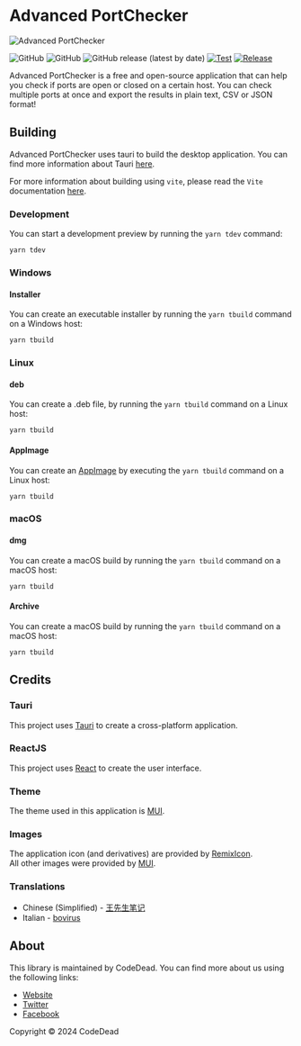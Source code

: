 # Advanced PortChecker

![Advanced PortChecker](https://i.imgur.com/vdt1sXZ.png)

![GitHub](https://img.shields.io/badge/language-JavaScript+Rust-green)
![GitHub](https://img.shields.io/github/license/CodeDead/Advanced-PortChecker)
![GitHub release (latest by date)](https://img.shields.io/github/v/release/CodeDead/Advanced-PortChecker)
[![Test](https://github.com/CodeDead/Advanced-PortChecker/actions/workflows/test.yml/badge.svg)](https://github.com/CodeDead/Advanced-PortChecker/actions/workflows/test.yml)
[![Release](https://github.com/CodeDead/Advanced-PortChecker/actions/workflows/release.yml/badge.svg)](https://github.com/CodeDead/Advanced-PortChecker/actions/workflows/release.yml)

Advanced PortChecker is a free and open-source application that can help you check if ports are open or closed on a certain host. You can check multiple ports at once and export the results in plain text, CSV or JSON format!

## Building

Advanced PortChecker uses tauri to build the desktop application. You can find more information about Tauri [here](https://tauri.app/v1/guides/).

For more information about building using `vite`, please read the `Vite` documentation [here](https://vitejs.dev/guide/build.html).

### Development

You can start a development preview by running the `yarn tdev` command:
```shell
yarn tdev
```

### Windows

#### Installer

You can create an executable installer by running the `yarn tbuild` command on a Windows host:
```shell
yarn tbuild
```

### Linux

#### deb

You can create a .deb file, by running the `yarn tbuild` command on a Linux host:
```shell
yarn tbuild
```

#### AppImage

You can create an [AppImage](https://appimage.github.io/) by executing the `yarn tbuild` command on a Linux host:
```shell
yarn tbuild
```

### macOS

#### dmg

You can create a macOS build by running the `yarn tbuild` command on a macOS host:
```shell
yarn tbuild
```

#### Archive

You can create a macOS build by running the `yarn tbuild` command on a macOS host:
```shell
yarn tbuild
```

## Credits

### Tauri

This project uses [Tauri](https://tauri.app/) to create a cross-platform application.

### ReactJS

This project uses [React](https://reactjs.org/) to create the user interface.

### Theme

The theme used in this application is [MUI](https://mui.com/).

### Images

The application icon (and derivatives) are provided by [RemixIcon](https://remixicon.com/).  
All other images were provided by [MUI](https://mui.com/material-ui/material-icons/).

### Translations

- Chinese (Simplified) - [王先生笔记](https://wxsnote.cn)
- Italian - [bovirus](https://github.com/CodeDead/Advanced-PortChecker/pull/20)

## About

This library is maintained by CodeDead. You can find more about us using the following links:
* [Website](https://codedead.com/)
* [Twitter](https://twitter.com/C0DEDEAD/)
* [Facebook](https://facebook.com/deadlinecodedead/)

Copyright © 2024 CodeDead
